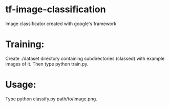 # tf-image-classification
Image classificator created with google's framework
# Training:
Create ./dataset directory containing subdirectories (classed) with example images of it. Then type python train.py.
# Usage:
Type python classify.py path/to/image.png.
